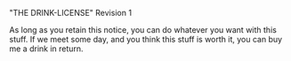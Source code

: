 
"THE DRINK-LICENSE" Revision 1

As long as you retain this notice, you can do whatever you want with this stuff.
If we meet some day, and you think this stuff is worth it, you can buy me a drink in return.
